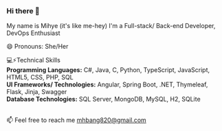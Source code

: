 ### Hi there 👋
My name is Mihye (it's like me-hey)
I'm a Full-stack/ Back-end Developer, DevOps Enthusiast

😄 Pronouns: She/Her

💻⚡Technical Skills<br>
<b>Programming Languages:</b> C#, Java, C, Python, TypeScript, JavaScript, HTML5, CSS, PHP, SQL<br>
<b>UI Frameworks/ Technologies:</b> Angular, Spring Boot, .NET, Thymeleaf, Flask, Jinja, Swagger<br>
<b>Database Technologies:</b> SQL Server, MongoDB, MySQL, H2, SQLite<br><br>

📫 Feel free to reach me mhbang820@gmail.com
<!-- - 🔭 I’m currently working on ...
- 🌱 I’m currently learning ...
- 👯 I’m looking to collaborate on ...
- 🤔 I’m looking for help with ...
- 💬 Ask me about ...
- 📫 How to reach me: ...

- ⚡ Fun fact: ...   -->
